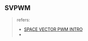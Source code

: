 

## SVPWM

> refers: 
>
> - [SPACE VECTOR PWM INTRO](https://www.switchcraft.org/learning/2017/3/15/space-vector-pwm-intro)
> - 

